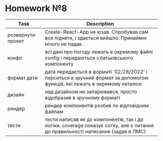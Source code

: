 # Homework №8

| Task | Description |
| ----------- | ----------- |
| розвернути проект | Create-React-App не юзав. Спробував сам все підняти, і здається вийшло. Принаймні нічого не падає. |
| конфіг | всі дані про погоду лежать в окремому файлі config і передаються з батьківського компоненту |
| формат дати | дата передається в форматі '02/28/2022' і парситься в зручний формат за допомогою функцій, які лежать в окремому каталозі |
| дизайн | над дизайном не запарювався, просто відобразив в зручному форматі |
| рендер | рендер компонентів розбив по відповідним файлам |
| тести | тести написав як до компонентів, так і до логіки. coverage показує сотку, але є питання до правильності написання (задав в ЛМС) |